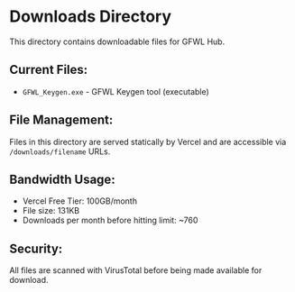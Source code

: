 # Downloads Directory

This directory contains downloadable files for GFWL Hub.

## Current Files:

- `GFWL_Keygen.exe` - GFWL Keygen tool (executable)

## File Management:

Files in this directory are served statically by Vercel and are accessible via `/downloads/filename` URLs.

## Bandwidth Usage:

- Vercel Free Tier: 100GB/month
- File size: 131KB
- Downloads per month before hitting limit: ~760

## Security:

All files are scanned with VirusTotal before being made available for download.
